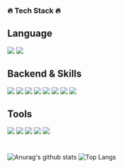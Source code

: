 <h3>🔥 Tech Stack 🔥</h3>

## Language
<p><img src="https://img.shields.io/badge/Java-F05032?style=flat&logo=java&logoColor=white"> <img src="https://img.shields.io/badge/Python-3776AB?style=flat&logo=python&logoColor=white">
  
## Backend & Skills
<img src="https://img.shields.io/badge/Spring boot-6DB33F?style=flat&logo=Spring Boot&logoColor=white"> <img src="https://img.shields.io/badge/Spring Security-6DB33F?style=flat&logo=Spring Security&logoColor=white"> <img src="https://img.shields.io/badge/MySQL-4479A1?style=flat&logo=mysql&logoColor=white"> <img src="https://img.shields.io/badge/Amazon S3-569A31?style=flat&logo=amazon s3&logoColor=white">
<img src="https://img.shields.io/badge/Amazon EC2-FF9900?style=flat&logo=amazon ec2&logoColor=white">
<img src="https://img.shields.io/badge/Amazon RDS-527FFF?style=flat&logo=amazon rds&logoColor=white">
<img src="https://img.shields.io/badge/Docker-2496ED?style=flat&logo=docker&logoColor=white"> <img src="https://img.shields.io/badge/Redis-DC382D?style=flat&logo=redis&logoColor=white">


## Tools
<img src="https://img.shields.io/badge/Github-181717?style=flat&logo=github&logoColor=white"> <img src="https://img.shields.io/badge/Git-F05032?style=flat&logo=Git&logoColor=white"> <img src="https://img.shields.io/badge/Intellij-000000?style=flat&logo=Intellij-IDEA&logoColor=white"> <img src="https://img.shields.io/badge/jira-0052CC?style=flat&logo=JIRA&logoColor=white"> <img src="https://img.shields.io/badge/Notion-000000?style=flat&logo=Notion-IDEA&logoColor=white">

#
![Anurag's github stats](https://github-readme-stats.vercel.app/api?username=Mins00oo&count_private=true&show_icons=true&theme=white)
![Top Langs](https://github-readme-stats.vercel.app/api/top-langs/?username=Mins00oo&layout=compact&theme=white)

